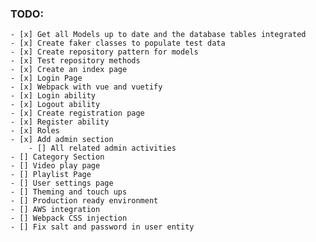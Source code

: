 ### TODO:

    - [x] Get all Models up to date and the database tables integrated
    - [x] Create faker classes to populate test data
    - [x] Create repository pattern for models
    - [x] Test repository methods
    - [x] Create an index page
    - [x] Login Page
    - [x] Webpack with vue and vuetify
    - [x] Login ability
    - [x] Logout ability
    - [x] Create registration page
    - [x] Register ability
    - [x] Roles
    - [x] Add admin section
        - [] All related admin activities
    - [] Category Section
    - [] Video play page
    - [] Playlist Page
    - [] User settings page
    - [] Theming and touch ups
    - [] Production ready environment
    - [] AWS integration
    - [] Webpack CSS injection
    - [] Fix salt and password in user entity
